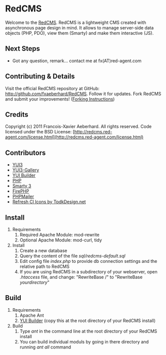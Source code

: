 RedCMS
=================

Welcome to the [RedCMS](http://redcms.red-agent.com). RedCMS is a lightweight CMS created with asynchronous page design in mind. It allows to manage server-side data objects (PHP, PDO), view them (Smarty) and make them interactive (JS).


Next Steps
----------

* Got any question, remark... contact me at fx(AT)red-agent.com

Contributing & Details
----------------------

Visit the official RedCMS repository at GitHub: <http://github.com/fxaeberhard/RedCMS>. Follow it for updates. Fork RedCMS and submit your improvements!  ([Forking Instructions](http://help.github.com/forking/))

Credits
----------------------

Copyright (c) 2011 Francois-Xavier Aeberhard. All rights reserved.
Code licensed under the BSD License:
[http://redcms.red-agent.com/license.html](http://redcms.red-agent.com/license.html)

Contributors
----------------------

* [YUI3](http://developer.yahoo.com/yui/3/)
* [YUI3-Gallery](http://yuilibrary.com/gallery/)
* [YUI Builder](http://yuilibrary.com/gallery/)
* [PHP](http://www.php.net/)
* [Smarty 3](http://www.smarty.net/)
* [FirePHP](http://www.firephp.org/)
* [PHPMailer](http://phpmailer.worxware.com/)
* [Refresh Cl Icons by TpdkDesign.net](http://www.iconarchive.com/category/system/refresh-cl-icons-by-tpdkdesign.net.html)
	
Install
----------------------
	
1. Requirements
	1. Required Apache Module: mod-rewrite
	2. Optional Apache Module: mod-curl, tidy
2. Install
	1. Create a new database 
	2. Query the content of the file *sql/redcms-default.sql*
	3. Edit config file *index.php* to provide db connection settings and the relative path to RedCMS
	4. If you are using RedCMS in a subdirectory of your webserver, open *.htaccess* file, and change:
		"RewriteBase /"
	to
		"RewriteBase *yourdirectory*"

Build
----------------------
1. Requirements
	1. Apache Ant
	2. [YUI Builder](http://yuilibrary.com/projects/builder) (copy this at the root directory of your RedCMS install)
2. Build
	1. Type *ant* in the command line at the root directory of your RedCMS install
	2. You can build individual moduls by going in there directory and running *ant all* command
